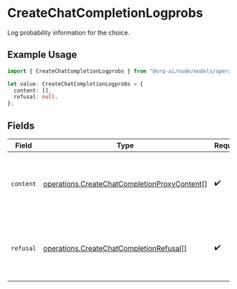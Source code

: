 # CreateChatCompletionLogprobs

Log probability information for the choice.

## Example Usage

```typescript
import { CreateChatCompletionLogprobs } from "@orq-ai/node/models/operations";

let value: CreateChatCompletionLogprobs = {
  content: [],
  refusal: null,
};
```

## Fields

| Field                                                                                                        | Type                                                                                                         | Required                                                                                                     | Description                                                                                                  |
| ------------------------------------------------------------------------------------------------------------ | ------------------------------------------------------------------------------------------------------------ | ------------------------------------------------------------------------------------------------------------ | ------------------------------------------------------------------------------------------------------------ |
| `content`                                                                                                    | [operations.CreateChatCompletionProxyContent](../../models/operations/createchatcompletionproxycontent.md)[] | :heavy_check_mark:                                                                                           | A list of message content tokens with log probability information.                                           |
| `refusal`                                                                                                    | [operations.CreateChatCompletionRefusal](../../models/operations/createchatcompletionrefusal.md)[]           | :heavy_check_mark:                                                                                           | A list of message refusal tokens with log probability information.                                           |